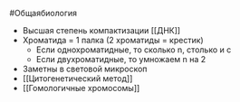 #Общаябиология 
- Высшая степень компактизации [[ДНК]]
- Хроматида = 1 палка (2 хроматиды = крестик)
	- Если однохроматидные, то сколько n, столько и c
	- Если двухроматидные, то умножаем n на 2
- Заметны в световой микроскоп
- [[Цитогенетический метод]]
- [[Гомологичные хромосомы]] 